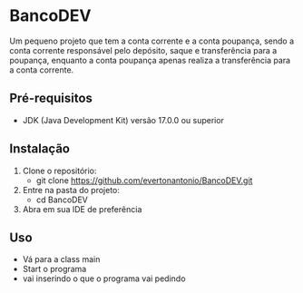 # BancoDEV

Um pequeno projeto que tem a conta corrente e a conta poupança, sendo a conta corrente responsável pelo depósito, saque e transferência para a poupança, enquanto a conta poupança apenas realiza a transferência para a conta corrente.

## Pré-requisitos

- JDK (Java Development Kit) versão 17.0.0 ou superior


## Instalação

1. Clone o repositório: 
   - git clone https://github.com/evertonantonio/BancoDEV.git
2. Entre na pasta do projeto:
   - cd BancoDEV
3. Abra em sua IDE de preferência

## Uso

- Vá para a class main
- Start o programa
- vai inserindo o que o programa vai pedindo
